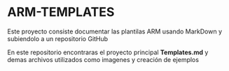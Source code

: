 # ARM-TEMPLATES
Este proyecto consiste documentar las plantilas ARM usando MarkDown y subiendolo a un repositorio GitHub

En este repositorio encontraras el proyecto principal **Templates.md** y demas archivos utilizados como imagenes y creación de ejemplos
